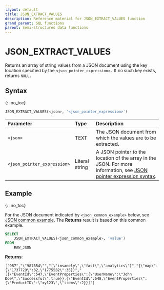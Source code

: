 ```yaml
---
layout: default
title: JSON_EXTRACT_VALUES
description: Reference material for JSON_EXTRACT_VALUES function
grand_parent: SQL functions
parent: Semi-structured data functions
---
```


# JSON_EXTRACT_VALUES

Returns an array of string values from a JSON document using the key location specified by the `<json_pointer_expression>.` If no such key exists, returns `NULL.`

## Syntax
{: .no_toc}

```sql
JSON_EXTRACT_VALUES(<json>, '<json_pointer_expression>')
```

| Parameter                   | Type           | Description                                                     |
| :--------------------------- | :-------------- | :--------------------------------------------------------------- |
| `<json>`                    | TEXT           | The JSON document from which the values are to be extracted.     |
| `<json_pointer_expression>` | Literal string | A JSON pointer to the location of the array in the JSON. For more information, see [JSON pointer expression syntax](./index.md#json-pointer-expression-syntax). |

## Example
{: .no_toc}

For the JSON document indicated by `<json_common_example>` below, see [JSON common example](./index.md#json-common-example). The **Returns** result is based on this common example.

```sql
SELECT
    JSON_EXTRACT_VALUES(<json_common_example>, 'value')
FROM
    RAW_JSON
```

**Returns**:

`["987","\"987654\"","[\"insanely\",\"fast\",\"analytics\"]","{\"map\":{\"1737729\":32,\"1775582\":35}}","[{\"EventId\":547,\"EventProperties\":{\"UserName\":\"John Doe\",\"Successful\":true}},{\"EventId\":548,\"EventProperties\":{\"ProductID\":\"xy123\",\"items\":2}}]"]`
